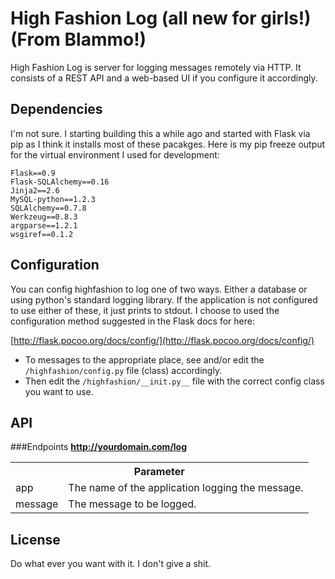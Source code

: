 High Fashion Log (all new for girls!) (From Blammo!)
==========

High Fashion Log is server for logging messages remotely via HTTP. It consists of a REST API and a web-based UI if you configure it accordingly.

Dependencies
-----------
I'm not sure. I starting building this a while ago and started with
Flask via pip as I think it installs most of these pacakges. Here is my
pip freeze output for the virtual environment I used for development: 

    Flask==0.9
    Flask-SQLAlchemy==0.16
    Jinja2==2.6
    MySQL-python==1.2.3
    SQLAlchemy==0.7.8
    Werkzeug==0.8.3
    argparse==1.2.1
    wsgiref==0.1.2

Configuration
-----------
You can config highfashion to log one of two ways. Either a database or
using python's standard logging library. If the application is not
configured to use either of these, it just prints to stdout. I choose to
used the configuration method suggested in the Flask docs for here:

[http://flask.pocoo.org/docs/config/](http://flask.pocoo.org/docs/config/)

* To messages to the appropriate place, see and/or edit the `/highfashion/config.py` file (class) accordingly.
* Then edit the `/highfashion/__init.py__` file with the correct config
  class you want to use.

API
-----------

###Endpoints
**http://yourdomain.com/log**

<table>
  <tr><th colspan="2"><strong>Parameter</strong></th></tr>
  <tr><td>app</td><td>The name of the application logging the message.</td></tr>
  <tr><td>message</td><td>The message to be logged.</td></tr>
</table>

License
-----------
Do what ever you want with it. I don't give a shit.

